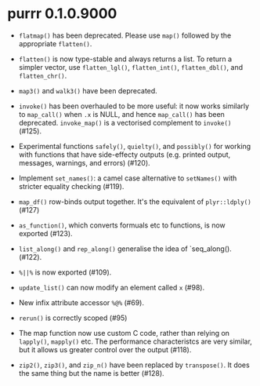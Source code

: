 # purrr 0.1.0.9000

* `flatmap()` has been deprecated. Please use `map()` followed by the 
  appropriate `flatten()`.

* `flatten()` is now type-stable and always returns a list. To return a simpler
  vector, use `flatten_lgl()`, `flatten_int()`, `flatten_dbl()`, and 
  `flatten_chr()`.

* `map3()` and `walk3()` have been deprecated.

* `invoke()` has been overhauled to be more useful: it now works similarly
  to `map_call()` when `.x` is NULL, and hence `map_call()` has been
  deprecated. `invoke_map()` is a vectorised complement to `invoke()` (#125).

* Experimental functions `safely()`, `quielty()`, and `possibly()` for working
  with functions that have side-effecty outputs (e.g. printed output,
  messages, warnings, and errors) (#120).

* Implement `set_names()`: a camel case alternative to `setNames()` with
  stricter equality checking (#119).

* `map_df()` row-binds output together. It's the equivalent of `plyr::ldply()` 
  (#127)

* `as_function()`, which converts formuals etc to functions, is now
  exported (#123).

* `list_along()` and `rep_along()` generalise the idea of `seq_along(). 
  (#122).

* `%||%` is now exported (#109).

* `update_list()` can now modify an element called `x` (#98).

* New infix attribute accessor `%@%` (#69).

* `rerun()` is correctly scoped (#95)

* The map function now use custom C code, rather than relying on `lapply()`, 
  `mapply()` etc. The performance characteristcs are very similar, but it
  allows us greater control over the output (#118).

* `zip2()`, `zip3()`, and `zip_n()` have been replaced by `transpose()`.
  It does the same thing but the name is better (#128).
